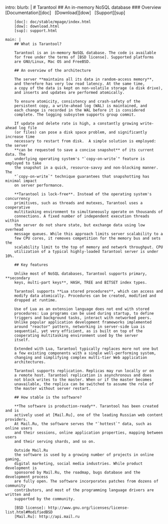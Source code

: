 intro:
    blurb: |
        # Tarantool
        ## An in-memory NoSQL database
        ### Overview &nbsp; [Documentation][doc] &nbsp; [Download][dow] &nbsp; [Support][sup]

        [doc]: doc/stable/mpage/index.html
        [dow]: download.html
        [sup]: support.html

    main: |
        ## What is Tarantool?

        Tarantool is an in-memory NoSQL database. The code is available
        for free under the terms of [BSD license]. Supported platforms
        are GNU/Linux, Mac OS and FreeBSD.

        ## An overview of the architecture

        The server **maintains all its data in random-access memory**,
        and therefore has very low read latency. At the same time,
        a copy of the data is kept on non-volatile storage (a disk drive),
        and inserts and updates are performed atomically.

        To ensure atomicity, consistency and crash-safety of the
        persistent copy, a write-ahead log (WAL) is maintained, and
        each change is recorded in the WAL before it is considered
        complete. The logging subsystem supports group commit.

        If update and delete rate is high, a constantly growing write-ahead log file
        (or files) can pose a disk space problem, and significantly increase time
        necessary to restart from disk.  A simple solution is employed: the server
        **can be requested to save a concise snapshot** of its current data. The
        underlying operating system's "`copy-on-write`" feature is employed to take
        the snapshot in a quick, resource-savvy and non-blocking manner. The
        "`copy-on-write`" technique guarantees that snapshotting has minimal impact
        on server performance.

        **Tarantool is lock-free**. Instead of the operating system's concurrency
        primitives, such as threads and mutexes, Tarantool uses a cooperative
        multitasking environment to simultaneously operate on thousands of
        connections. A fixed number of independent execution threads within
        the server do not share state, but exchange data using low overhead
        message queues. While this approach limits server scalability to a
        few CPU cores, it removes competition for the memory bus and sets the
        scalability limit to the top of memory and network throughput. CPU
        utilization of a typical highly-loaded Tarantool server is under 10%.

        ## Key features

        Unlike most of NoSQL databases, Tarantool supports primary, **secondary
        keys, multi-part keys**, HASH, TREE and BITSET index types.

        Tarantool supports **Lua stored procedures**, which can access and
        modify data atomically. Procedures can be created, modified and
        dropped at runtime.

        Use of Lua as an extension language does not end with stored
        procedures: Lua programs can be used during startup, to define
        triggers and background tasks, interact with networked peers.
        Unlike popular application development frameworks implemented
        around "reactor" pattern, networking in server-side Lua is
        sequential, yet very efficient, as is built on top of the
        cooperating multitasking environment used by the server
        itself.

        Extended with Lua, Tarantool typically replaces more not one but
        a few existing components with a single well-performing system,
        changing and simplifying complex multi-tier Web application
        architectures.

        Tarantool supports replication. Replicas may run locally or on
        a remote host. Tarantool replication is asynchronous and does
        not block writes to the master. When or if the master becomes
        unavailable, the replica can be switched to assume the role of
        the master without server restart.

        ## How stable is the software?

        **The software is production-ready**. Tarantool has been created and is
        actively used at [Mail.Ru], one of the leading Russian web content providers.
        At Mail.Ru, the software serves the "`hottest`" data, such as online users
        and their sessions, online application properties, mapping between users
        and their serving shards, and so on.

        Outside Mail.Ru
        the software is used by a growing number of projects in online gaming,
        digital marketing, social media industries. While product development is
        sponsored by Mail.Ru, the roadmap, bugs database and the development process
        are fully open. The software incorporates patches from dozens of community
        contributors, and most of the programming language drivers are written and
        supported by the community.

        [BSD license]: http://www.gnu.org/licenses/license-list.html#ModifiedBSD
        [Mail.Ru]: http://api.mail.ru
